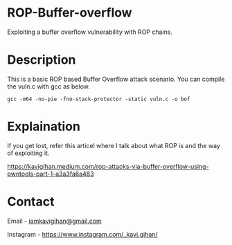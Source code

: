 # ROP-Buffer-overflow
Exploiting a buffer overflow vulnerability with ROP chains.

# Description

This is a basic ROP based Buffer Overflow attack scenario. You can compile the vuln.c with gcc as below.

`gcc -m64 -no-pie -fno-stack-protector -static vuln.c -o bof`

# Explaination

If you get lost, refer this articel where I talk about what ROP is and the way of exploiting it.

https://kavigihan.medium.com/rop-attacks-via-buffer-overflow-using-pwntools-part-1-a3a3fa6a483


# Contact

Email - iamkavigihan@gmail.com

Instagram - https://www.instagram.com/_kavi.gihan/
